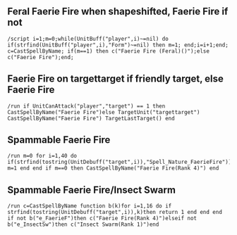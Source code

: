 ## Feral Faerie Fire when shapeshifted, Faerie Fire if not
```
/script i=1;m=0;while(UnitBuff("player",i)~=nil) do if(strfind(UnitBuff("player",i),"Form")~=nil) then m=1; end;i=i+1;end; c=CastSpellByName; if(m==1) then c("Faerie Fire (Feral)()");else c("Faerie Fire");end;
```
 

## Faerie Fire on targettarget if friendly target, else Faerie Fire
```
/run if UnitCanAttack("player","target") == 1 then CastSpellByName("Faerie Fire")else TargetUnit("targettarget") CastSpellByName("Faerie Fire") TargetLastTarget() end
```


## Spammable Faerie Fire
```
/run m=0 for i=1,40 do if(strfind(tostring(UnitDebuff("target",i)),"Spell_Nature_FaerieFire"))then m=1 end end if m==0 then CastSpellByName("Faerie Fire(Rank 4)") end
```
 

## Spammable Faerie Fire/Insect Swarm
```
/run c=CastSpellByName function b(k)for i=1,16 do if strfind(tostring(UnitDebuff("target",i)),k)then return 1 end end end if not b("e_FaerieF")then c("Faerie Fire(Rank 4)")elseif not b("e_InsectSw")then c("Insect Swarm(Rank 1)")end
```